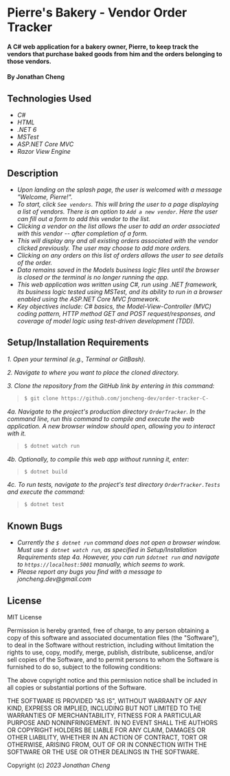 # Pierre's Bakery - Vendor Order Tracker

#### A C# web application for a bakery owner, Pierre, to keep track the vendors that purchase baked goods from him and the orders belonging to those vendors.

#### By Jonathan Cheng

## Technologies Used

- _C#_
- _HTML_
- _.NET 6_
- _MSTest_
- _ASP.NET Core MVC_
- _Razor View Engine_

## Description

- _Upon landing on the splash page, the user is welcomed with a message "Welcome, Pierre!"._
- _To start, click `See vendors`. This will bring the user to a page displaying a list of vendors. There is an option to `Add a new vendor`. Here the user can fill out a form to add this vendor to the list._
- _Clicking a vendor on the list allows the user to add an order associated with this vendor -- after completion of a form._
- _This will display any and all existing orders associated with the vendor clicked previously. The user may choose to add more orders._
- _Clicking on any orders on this list of orders allows the user to see details of the order._
- _Data remains saved in the Models business logic files until the browser is closed or the terminal is no longer running the app._
- _This web application was written using C#, run using .NET framework, its business logic tested using MSTest, and its ability to run in a browser enabled using the ASP.NET Core MVC framework._
- _Key objectives include: C# basics, the Model-View-Controller (MVC) coding pattern, HTTP method GET and POST request/responses, and coverage of model logic using test-driven development (TDD)._

## Setup/Installation Requirements

_1. Open your terminal (e.g., Terminal or GitBash)._

_2. Navigate to where you want to place the cloned directory._

_3. Clone the repository from the GitHub link by entering in this command:_

> ```bash
> $ git clone https://github.com/joncheng-dev/order-tracker-C-
> ```

_4a. Navigate to the project's production directory `OrderTracker`. In the command line, run this command to compile and execute the web application. A new browser window should open, allowing you to interact with it._

> ```bash
> $ dotnet watch run
> ```

_4b. Optionally, to compile this web app without running it, enter:_

> ```bash
> $ dotnet build
> ```

_4c. To run tests, navigate to the project's test directory `OrderTracker.Tests` and execute the command:_

> ```bash
> $ dotnet test
> ```

## Known Bugs

- _Currently the `$ dotnet run` command does not open a browser window. Must use `$ dotnet watch run`, as specified in Setup/Installation Requirements step 4a. However, you can run `$dotnet run` and navigate to `https://localhost:5001` manually, which seems to work._
- _Please report any bugs you find with a message to joncheng.dev@gmail.com_

## License

MIT License

Permission is hereby granted, free of charge, to any person obtaining a copy of this software and associated documentation files (the "Software"), to deal in the Software without restriction, including without limitation the rights to use, copy, modify, merge, publish, distribute, sublicense, and/or sell copies of the Software, and to permit persons to whom the Software is furnished to do so, subject to the following conditions:

The above copyright notice and this permission notice shall be included in all copies or substantial portions of the Software.

THE SOFTWARE IS PROVIDED "AS IS", WITHOUT WARRANTY OF ANY KIND, EXPRESS OR IMPLIED, INCLUDING BUT NOT LIMITED TO THE WARRANTIES OF MERCHANTABILITY, FITNESS FOR A PARTICULAR PURPOSE AND NONINFRINGEMENT. IN NO EVENT SHALL THE AUTHORS OR COPYRIGHT HOLDERS BE LIABLE FOR ANY CLAIM, DAMAGES OR OTHER LIABILITY, WHETHER IN AN ACTION OF CONTRACT, TORT OR OTHERWISE, ARISING FROM, OUT OF OR IN CONNECTION WITH THE SOFTWARE OR THE USE OR OTHER DEALINGS IN THE SOFTWARE.

Copyright (c) _2023_ _Jonathan Cheng_
